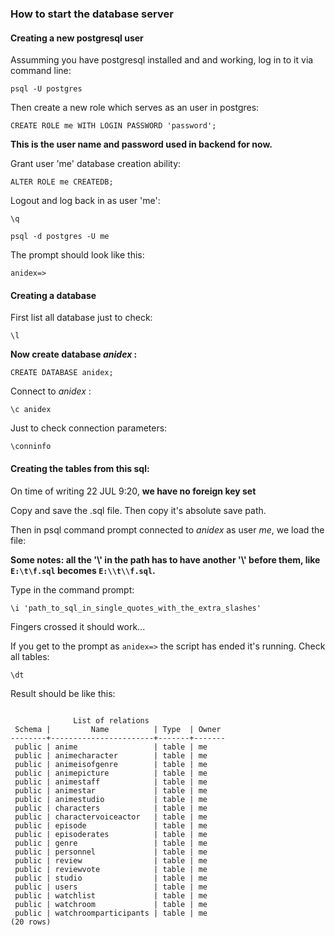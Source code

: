 ### How to start the database server

#### Creating a new postgresql user

Assumming you have postgresql installed and and working, log in to it via command line: 

` psql -U postgres `

Then create a new role which serves as an user in postgres:

` CREATE ROLE me WITH LOGIN PASSWORD 'password'; `

**This is the user name and password used in backend for now.**

Grant user 'me' database creation ability: 

` ALTER ROLE me CREATEDB; `

Logout and log back in as user 'me': 

` \q `

` psql -d postgres -U me `

The prompt should look like this:

` anidex=> `

#### Creating a database

First list all database just to check:

` \l `

**Now create database ***anidex*** :**

` CREATE DATABASE anidex; `

Connect to *anidex* :

` \c anidex `

Just to check connection parameters: 

` \conninfo `

#### Creating the tables from this sql: 

On time of writing 22 JUL 9:20, **we have no foreign key set**

Copy and save the .sql file. Then copy it's absolute save path.

Then in psql command prompt connected to *anidex* as user *me*, we load the file:

**Some notes: all the '\\' in the path has to have another '\\' before them, like `E:\t\f.sql` becomes `E:\\t\\f.sql`.**

Type in the command prompt: 

` \i 'path_to_sql_in_single_quotes_with_the_extra_slashes' `

Fingers crossed it should work...

If you get to the prompt as ` anidex=> ` the script has ended it's running. Check all tables:

` \dt `

Result should be like this:

```

              List of relations
 Schema |         Name          | Type  | Owner
--------+-----------------------+-------+-------
 public | anime                 | table | me
 public | animecharacter        | table | me
 public | animeisofgenre        | table | me
 public | animepicture          | table | me
 public | animestaff            | table | me
 public | animestar             | table | me
 public | animestudio           | table | me
 public | characters            | table | me
 public | charactervoiceactor   | table | me
 public | episode               | table | me
 public | episoderates          | table | me
 public | genre                 | table | me
 public | personnel             | table | me
 public | review                | table | me
 public | reviewvote            | table | me
 public | studio                | table | me
 public | users                 | table | me
 public | watchlist             | table | me
 public | watchroom             | table | me
 public | watchroomparticipants | table | me
(20 rows)
```
